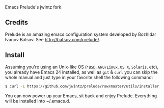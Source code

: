 Emacs Prelude's jwintz fork

## Credits

Prelude is an amazing emacs configuration system developed by Bozhidar Ivanov Batsov. See http://batsov.com/prelude/.

## Install

Assuming you're using an Unix-like OS (`*BSD`, `GNU/Linux`, `OS X`, `Solaris`,
etc), you already have Emacs 24 installed, as well as `git` & `curl` you
can skip the whole manual and just type in your favorite shell the
following command:

```bash
$ curl -L https://github.com/jwintz/prelude/raw/master/utils/installer.sh | sh
```

You can now power up your Emacs, sit back and enjoy Prelude. Everything will be installed into ~/.emacs.d.
